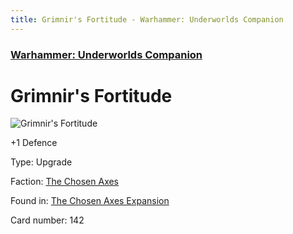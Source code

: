 ```yaml
---
title: Grimnir's Fortitude - Warhammer: Underworlds Companion
---
```


### [Warhammer: Underworlds Companion](https://guidokessels.github.io/wh-underworlds)

  

# Grimnir's Fortitude

![Grimnir's Fortitude](https://warhammerunderworlds.com/wp-content/uploads/sites/6/2018/02/142_ENG.png)

+1 Defence

Type: Upgrade

Faction: [The Chosen Axes](https://guidokessels.github.io/wh-underworlds/factions/the-chosen-axes)

Found in: [The Chosen Axes Expansion](https://guidokessels.github.io/wh-underworlds/locations/the-chosen-axes-expansion)

Card number: 142
